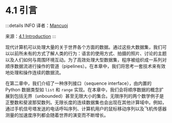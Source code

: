 # 4.1 引言

:::details INFO
译者：[Mancuoj](https://github.com/mancuoj)

来源：[4.1 Introduction](http://composingprograms.com/pages/41-introduction.html)
:::

现代计算机可以处理大量的关于世界各个方面的数据。通过这些大数据集，我们可以以前所未有的方式了解人类的行为：语言的使用方式、拍摄的照片、讨论的主题以及人们如何与周围环境互动。为了高效处理大型数据集，程序被组织成一系列对顺序数据流进行操作的管道（pipelines）。在本章中，我们将思考一套技术来有效地处理和操作连续的数据流。

在第二章中，我们介绍了一种序列接口（sequence interface），由内置的 Python 数据类型如 `list` 和 `range` 实现。在本章中，我们会将顺序数据的概念扩展到包括无界（unbounded）甚至无限大小的集合。无限序列的两个数学例子是正整数和斐波那契数列。无限长度的连续数据集也会出现在其他计算域中。例如，通过手机信号塔发送的电话呼叫序列、计算机用户的鼠标移动序列以及飞机传感器测量的加速度序列都会随着世界的演变而不断增长。
